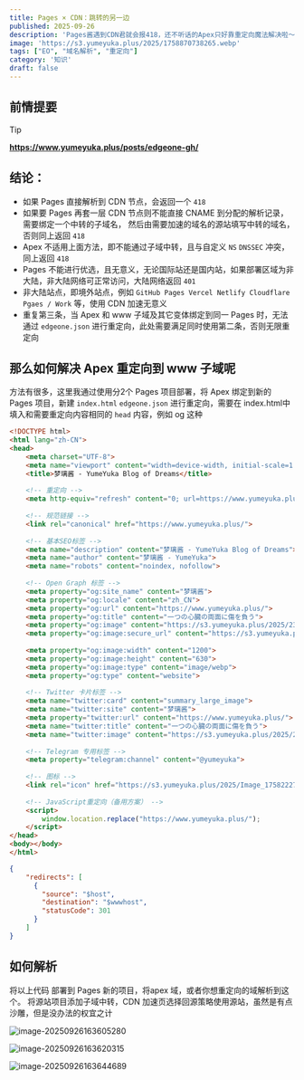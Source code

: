 ```yaml
---
title: Pages × CDN：跳转的另一边
published: 2025-09-26
description: 'Pages酱遇到CDN君就会报418，还不听话的Apex只好靠重定向魔法解决啦～'
image: 'https://s3.yumeyuka.plus/2025/1758870738265.webp'
tags: ["EO", "域名解析", "重定向"]
category: '知识'
draft: false
---
```

## 前情提要

> [!TIP]
>
> **https://www.yumeyuka.plus/posts/edgeone-gh/**

## 结论：

- 如果 Pages 直接解析到 CDN 节点，会返回一个 `418`
- 如果要 Pages 再套一层 CDN 节点则不能直接 CNAME 到分配的解析记录，需要绑定一个中转的子域名， 然后由需要加速的域名的源站填写中转的域名，否则同上返回 `418`
- Apex 不适用上面方法，即不能通过子域中转，且与自定义 `NS` `DNSSEC`  冲突，同上返回 `418`
- Pages 不能进行优选，且无意义，无论国际站还是国内站，如果部署区域为非大陆，非大陆网络可正常访问，大陆网络返回 `401`
- 非大陆站点，即境外站点，例如 `GitHub Pages Vercel Netlify Cloudflare Pgaes / Work` 等，使用 CDN 加速无意义
- 重复第三条，当 Apex 和 www 子域及其它变体绑定到同一  Pages 时，无法通过 `edgeone.json` 进行重定向，此处需要满足同时使用第二条，否则无限重定向

## 那么如何解决 Apex 重定向到 www 子域呢
方法有很多，这里我通过使用分2个 Pages 项目部署，将 Apex 绑定到新的 Pages 项目，新建 `index.html`  `edgeone.json` 进行重定向，需要在 index.html中填入和需要重定向内容相同的 `head` 内容，例如 og 这种


```html title="index.html" collapse={11-43} ins={"1":8-9} ins={"2":45-48}
<!DOCTYPE html>
<html lang="zh-CN">
<head>
    <meta charset="UTF-8">
    <meta name="viewport" content="width=device-width, initial-scale=1.0">
    <title>梦璃酱 - YumeYuka Blog of Dreams</title>
    
    <!-- 重定向 -->
    <meta http-equiv="refresh" content="0; url=https://www.yumeyuka.plus/">
    
    <!-- 规范链接 -->
    <link rel="canonical" href="https://www.yumeyuka.plus/">
    
    <!-- 基本SEO标签 -->
    <meta name="description" content="梦璃酱 - YumeYuka Blog of Dreams">
    <meta name="author" content="梦璃酱 - YumeYuka">
    <meta name="robots" content="noindex, nofollow">
    
    <!-- Open Graph 标签 -->
    <meta property="og:site_name" content="梦璃酱">
    <meta property="og:locale" content="zh_CN">
    <meta property="og:url" content="https://www.yumeyuka.plus/">
    <meta property="og:title" content="一つの心臓の両面に傷を負う">
    <meta property="og:image" content="https://s3.yumeyuka.plus/2025/23-22-30.webp">
    <meta property="og:image:secure_url" content="https://s3.yumeyuka.plus/2025/23-22-30.webp">
    
    <meta property="og:image:width" content="1200">
    <meta property="og:image:height" content="630">
    <meta property="og:image:type" content="image/webp">
    <meta property="og:type" content="website">
    
    <!-- Twitter 卡片标签 -->
    <meta name="twitter:card" content="summary_large_image">
    <meta name="twitter:site" content="梦璃酱">
    <meta property="twitter:url" content="https://www.yumeyuka.plus/">
    <meta name="twitter:title" content="一つの心臓の両面に傷を負う">
    <meta name="twitter:image" content="https://s3.yumeyuka.plus/2025/23-22-30.webp">
    
    <!-- Telegram 专用标签 -->
    <meta property="telegram:channel" content="@yumeyuka">
    
    <!-- 图标 -->
    <link rel="icon" href="https://s3.yumeyuka.plus/2025/Image_1758222788424.webp" type="image/webp">
    
    <!-- JavaScript重定向（备用方案） -->
    <script>
        window.location.replace("https://www.yumeyuka.plus/");
    </script>
</head>
<body></body>
</html>
```
```json title = "edgeone.json"
{
    "redirects": [
      {
        "source": "$host",
        "destination": "$wwwhost",
        "statusCode": 301
      }
    ]
}
```

## 如何解析
将以上代码 部署到 Pages 新的项目，将apex 域，或者你想重定向的域解析到这个。
将源站项目添加子域中转，CDN 加速页选择回源策略使用源站，虽然是有点沙雕，但是没办法的权宜之计  

![image-20250926163605280](https://s3.yumeyuka.plus/2025/09/caff028c6ffdf2f8739643e99854333e.webp)

![image-20250926163620315](https://s3.yumeyuka.plus/2025/09/8f8889b95224d1163028a49f25455a73.webp)

![image-20250926163644689](https://s3.yumeyuka.plus/2025/09/7d07df27da68d39948e7b374369afc65.webp)